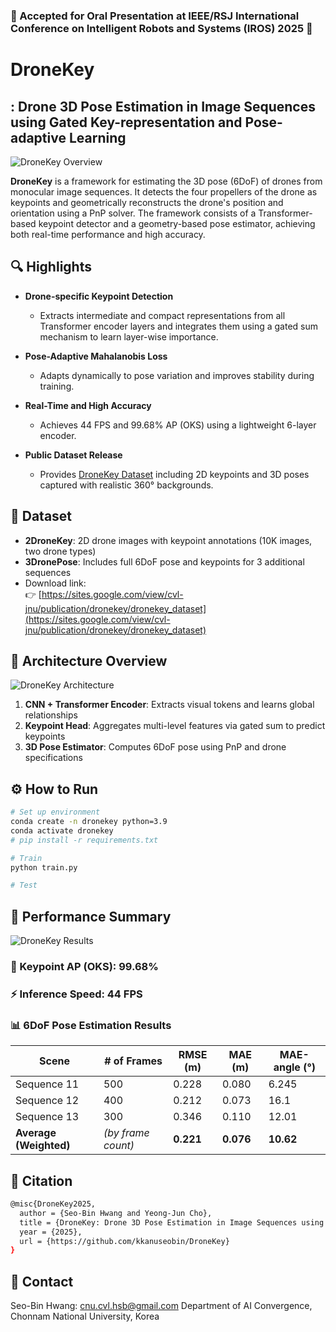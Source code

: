 ### 🎉 Accepted for Oral Presentation at IEEE/RSJ International Conference on Intelligent Robots and Systems (IROS) 2025 🎤

# DroneKey
## : Drone 3D Pose Estimation in Image Sequences using Gated Key-representation and Pose-adaptive Learning

![DroneKey Overview](./assets/overview_.gif)

**DroneKey** is a framework for estimating the 3D pose (6DoF) of drones from monocular image sequences. It detects the four propellers of the drone as keypoints and geometrically reconstructs the drone's position and orientation using a PnP solver. The framework consists of a Transformer-based keypoint detector and a geometry-based pose estimator, achieving both real-time performance and high accuracy.

## 🔍 Highlights

- **Drone-specific Keypoint Detection**
  - Extracts intermediate and compact representations from all Transformer encoder layers and integrates them using a gated sum mechanism to learn layer-wise importance.
  
- **Pose-Adaptive Mahalanobis Loss**
  - Adapts dynamically to pose variation and improves stability during training.
  
- **Real-Time and High Accuracy**
  - Achieves 44 FPS and 99.68% AP (OKS) using a lightweight 6-layer encoder.
  
- **Public Dataset Release**
  - Provides [DroneKey Dataset](https://sites.google.com/view/cvl-jnu/publication/dronekey/dronekey_dataset) including 2D keypoints and 3D poses captured with realistic 360° backgrounds.

## 📁 Dataset

- **2DroneKey**: 2D drone images with keypoint annotations (10K images, two drone types)
- **3DronePose**: Includes full 6DoF pose and keypoints for 3 additional sequences
- Download link:  
  👉 [https://sites.google.com/view/cvl-jnu/publication/dronekey/dronekey_dataset](https://sites.google.com/view/cvl-jnu/publication/dronekey/dronekey_dataset)

## 🧠 Architecture Overview
![DroneKey Architecture](./assets/architecture.gif)
1. **CNN + Transformer Encoder**: Extracts visual tokens and learns global relationships
2. **Keypoint Head**: Aggregates multi-level features via gated sum to predict keypoints
3. **3D Pose Estimator**: Computes 6DoF pose using PnP and drone specifications

## ⚙️ How to Run

```bash
# Set up environment
conda create -n dronekey python=3.9
conda activate dronekey
# pip install -r requirements.txt

# Train
python train.py

# Test
```

## 🧪 Performance Summary
![DroneKey Results](./assets/result_.gif)

### 🎯 Keypoint AP (OKS): **99.68%**

### ⚡ Inference Speed: **44 FPS**

### 📊 6DoF Pose Estimation Results

| Scene            | # of Frames | RMSE (m) | MAE (m) | MAE-angle (°)     |
|------------------|-------------|----------|---------|-------------------|
| Sequence 11      | 500         | 0.228    | 0.080   | 6.245             |
| Sequence 12      | 400         | 0.212    | 0.073   | 16.1              |
| Sequence 13      | 300         | 0.346    | 0.110   | 12.01             |
| **Average (Weighted)** | *(by frame count)* | **0.221** | **0.076** | **10.62**          |


## 📜 Citation
```bash
@misc{DroneKey2025,
  author = {Seo-Bin Hwang and Yeong-Jun Cho},
  title = {DroneKey: Drone 3D Pose Estimation in Image Sequences using Gated Key-representation and Pose-adaptive Learning},
  year = {2025},
  url = {https://github.com/kkanuseobin/DroneKey}
}
```

## 📩 Contact
Seo-Bin Hwang: cnu.cvl.hsb@gmail.com
Department of AI Convergence, Chonnam National University, Korea
